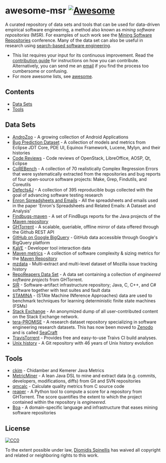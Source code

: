 # awesome-msr [![Awesome](https://cdn.rawgit.com/sindresorhus/awesome/d7305f38d29fed78fa85652e3a63e154dd8e8829/media/badge.svg)](https://github.com/sindresorhus/awesome)
A curated repository of data sets and tools that can be used for data-driven empirical software engineering, a method also known as _mining software repositories_ (MSR). For examples of such work see the [Mining Software Repositories](http://2016.msrconf.org/#/hall-of-fame) conference.
Many of the data set can also be useful in research using [search-based software engineering](https://en.wikipedia.org/wiki/Search-based_software_engineering).


- This list requires your input for its continuous improvement.
  Read the [contribution guide](contributing.md) for instructions on how
  you can contribute.
  Alternatively, you can send me an [email](mailto:dds@aueb.gr)
  if you find the process too cumbersome or confusing.
- For more awesome lists, see [awesome](https://github.com/sindresorhus/awesome).

## Contents

- [Data Sets](#data-sets)
- [Tools](#tools)


## Data Sets

* [AndroZoo](https://androzoo.uni.lu/) - A growing collection of Android Applications
* [Bug Prediction Dataset](http://bug.inf.usi.ch/index.php) - A collection of models and metrics from Eclipse JDT Core, PDE UI, Equinox Framework, Lucene, Mylyn, and their histories 
* [Code Reviews](http://kin-y.github.io/miningReviewRepo/) - Code reviews of OpenStack, LibreOffice, AOSP, Qt, Eclipse
* [CoREBench](http://www.comp.nus.edu.sg/%7Erelease/corebench/) - A collection of 70 realistically Complex Regression Errors that were systematically extracted from the repositories and bug reports of four open-source software projects: Make, Grep, Findutils, and Coreutils
* [Defects4J](https://github.com/rjust/defects4j) - A collection of 395 reproducible bugs collected with the goal of advancing software testing research
* [Enron Spreadsheets and Emails](https://figshare.com/articles/Enron_Spreadsheets_and_Emails/1221767) - All the spreadsheets and emails used in the paper 'Enron's Spreadsheets and Related Emails: A Dataset and Analysis'
* [Findbugs-maven](https://github.com/istlab/maven_bug_catalog) - A set of FindBugs reports for the Java projects of the [Maven repository](https://maven.apache.org)
* [GHTorrent](http://ghtorrent.org/) - A scalable, queriable, offline mirror of data offered through the Github REST API
* [GitHub on Google BigQuery](https://cloud.google.com/bigquery/public-data/github) - GitHub data accessible through Google's BigQuery platform
* [KaVE](http://www.kave.cc/datasets) - Developer tool interaction data
* [Maven metrics](https://github.com/bkarak/data_msr2015) - A collection of software complexity & sizing metrics for the [Maven Repository](https://maven.apache.org)
* [mzdata](https://github.com/jxshin/mzdata) - Multi-extract and multi-level dataset of Mozilla issue tracking history
* [RepoReapers Data Set](https://reporeapers.github.io) - A data set containing a collection of _engineered software projects_ from GHTorrent.
* [SIR](http://sir.unl.edu/portal/index.php) - Software-artifact infrastructure repository; Java, C, C++, and C# software together with test suites and fault data
* [STAMINA](http://stamina.chefbe.net/download) - (STAte Machine INference Approaches) data are used to benchmark techniques for learning deterministic finite state machines (FSMs)
* [Stack Exchange](https://archive.org/details/stackexchange) - An anonymized dump of all user-contributed content on the Stack Exchange network.
* [tera-PROMISE](http://openscience.us/repo/) - A research dataset repository specializing in software engineering research datasets. This has now been moved to [Zenodo](https://zenodo.org) and is called [SeaCraft](http://zenodo.org/communities/seacraft)
* [TravisTorrent](http://travistorrent.testroots.org) - Provides free and easy-to-use Traivs CI build analyses.
* [Unix history](https://github.com/dspinellis/unix-history-repo) - A Git repository with 46 years of Unix history evolution

## Tools

* [ckjm](http://www.spinellis.gr/sw/ckjm/) - Chidamber and Kemerer Java Metrics
* [MetricMiner](http://www.github.com/mauricioaniche/metricminer2) - A lean Java DSL to
mine and extract data (e.g. commits, developers, modifications, diffs) from Git and SVN repositories
* [qmcalc](https://github.com/dspinellis/cqmetrics) - Calculate quality metrics from C source code
* [reaper](https://github.com/RepoReapers/reaper) - A Python tool to compute a score for a repository from GHTorrent. The score quantifies the extent to which the project contained within the repository is _engineered_.
* [Boa](http://boa.cs.iastate.edu/) - A domain-specific language and infrastructure that eases mining software repositories

## License

[![CC0](http://mirrors.creativecommons.org/presskit/buttons/88x31/svg/cc-zero.svg)](https://creativecommons.org/publicdomain/zero/1.0/)

To the extent possible under law, [Diomidis Spinellis](http://www.spinellis.gr) has waived all copyright and related or neighboring rights to this work.
